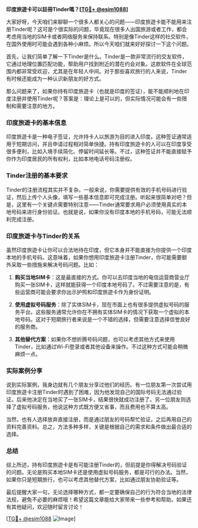 **印度旅遊卡可以註冊Tinder嗎？[[TG💪+ @esim1088](https://t.me/s/esim1088)]**

大家好呀，今天咱们来聊聊一个很多人都关心的问题——印度旅遊卡能不能用来注册Tinder呢？这可是个很实际的问题，毕竟现在很多人出国旅游或者工作，都会考虑用当地的SIM卡或者网络服务来保持联系。特别是像Tinder这样的社交软件，在国外使用时可能会遇到各种小麻烦。所以今天咱们就来好好探讨一下这个问题。

首先，让我们简单了解一下Tinder是什么。Tinder是一款非常流行的交友软件，它通过地理位置匹配功能，帮助用户找到附近的潜在约会对象。这款软件在全球范围内都非常受欢迎，尤其是在年轻人中间。对于那些喜欢旅行的人来说，Tinder有时候还能成为一种认识新朋友的好方式。

那么问题来了，如果你持有印度旅遊卡（也就是印度的签证），能不能顺利地在印度注册并使用Tinder呢？答案是：理论上是可以的，但实际情况可能会有一些限制和需要注意的地方。

### 印度旅遊卡的基本信息

印度旅遊卡是一种电子签证，允许持卡人以旅游为目的进入印度。这种签证通常适用于短期访问，并且申请过程相对简单快捷。持有印度旅遊卡的人可以在印度享受很多便利，比如入境手续简化、停留时间延长等。不过，这种签证并不能直接赋予你作为印度居民的所有权利，比如本地电话号码注册权。

### Tinder注册的基本要求

Tinder的注册流程其实并不复杂。一般来说，你需要提供有效的手机号码进行验证，然后上传个人头像，填写一些基本信息即可完成注册。听起来很简单对吧？但是，这里有一个关键点需要特别注意——Tinder通常要求用户必须使用真实的本地号码来进行身份验证。也就是说，如果你没有印度本地的手机号码，可能无法顺利完成注册。

### 印度旅遊卡与Tinder的关系

虽然印度旅遊卡让你可以合法地待在印度，但它本身并不能直接为你提供一个印度本地的手机号码。这意味着，如果你想用印度旅遊卡注册Tinder，你可能需要额外采取一些措施来解决号码问题。比如：

1. **购买当地SIM卡**：这是最直接的方式。你可以去印度当地的电信运营商营业厅购买一张SIM卡，这样就能获得一个印度本地号码了。不过需要注意的是，有些运营商可能会要求你出示护照和印度旅遊卡作为身份证明。

2. **使用虚拟号码服务**：除了实体SIM卡，现在市面上也有很多提供虚拟号码的服务平台。这些服务通常允许你在不拥有实体SIM卡的情况下获取一个虚拟的本地号码。这对于短期旅行者来说是一个不错的选择，但需要注意选择信誉良好的服务商。

3. **其他替代方案**：如果你不想折腾号码问题，也可以考虑其他方式来使用Tinder，比如通过Wi-Fi登录或者其他设备来操作。不过这种方式可能会稍微麻烦一点。

### 实际案例分享

说到实际案例，我身边就有几个朋友分享过他们的经历。有一位朋友第一次尝试用印度旅遊卡注册Tinder时遇到了困难，因为他发现自己的国际号码无法通过验证。后来他决定在当地买了一张SIM卡，结果很快就成功注册了。另一位朋友则选择了虚拟号码服务，他说这种方式既方便又省事，而且费用也不算太高。

当然，也有人选择放弃直接注册，而是通过朋友的号码帮忙验证，之后再用自己的资料完善资料。总之，方法多种多样，关键是根据自己的需求和条件做出最合适的选择。

### 总结

综上所述，持有印度旅遊卡是有可能注册Tinder的，但前提是你得解决号码验证的问题。无论是购买本地SIM卡还是使用虚拟号码服务，都是可行的办法。当然，如果你只是短期旅行，也可以考虑其他替代方案，比如通过朋友协助验证等。

最后提醒大家一句，无论选择哪种方式，都一定要确保自己的行为符合当地的法律法规，避免不必要的麻烦哦！希望这篇文章能给大家带来一些参考和帮助。如果还有其他疑问，欢迎随时留言讨论！

[[TG💪+ @esim1088](https://t.me/s/esim1088) ![Image](https://i.postimg.cc/4NQfJmqS/Snipaste-2025-05-13-00-14-12.png)]